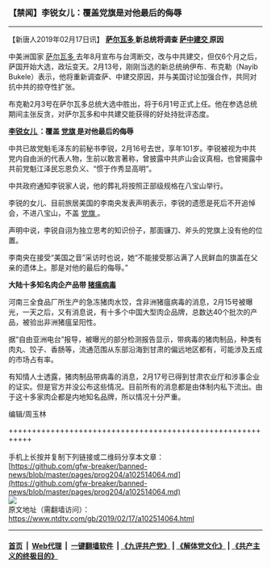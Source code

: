 ### 【禁闻】李锐女儿：覆盖党旗是对他最后的侮辱
------------------------

<div class="post_content">
 <p>
  【新唐人2019年02月17日讯】
  <strong>
   <a href="https://www.ntdtv.com/gb/萨尔瓦多.htm">
    萨尔瓦多
   </a>
   新总统将调查
   <a href="https://www.ntdtv.com/gb/萨中建交.htm">
    萨中建交
   </a>
   原因
  </strong>
 </p>
 <p>
  中美洲国家
  <a href="https://www.ntdtv.com/gb/萨尔瓦多.htm">
   萨尔瓦多
  </a>
  去年8月宣布与台湾断交，改与中共建交，但仅6个月之后，萨国开始大选，政坛变天。2月13号，刚刚当选的新总统纳伊布．布克勒（Nayib Bukele）表示，他将重新调查萨、中建交原因，并与美国讨论加强合作，共同对抗中共的掠夺性扩张。
 </p>
 <p>
  布克勒2月3号在萨尔瓦多总统大选中胜出，将于6月1号正式上任。他在参选总统期间主张反贪，对萨尔瓦多和中共建交能获得的好处持批评态度。
 </p>
 <p>
  <strong>
   <a href="https://www.ntdtv.com/gb/李锐女儿.htm">
    李锐女儿
   </a>
   ：覆盖
   <a href="https://www.ntdtv.com/gb/党旗.htm">
    党旗
   </a>
   是对他最后的侮辱
  </strong>
 </p>
 <p>
  中共已故党魁毛泽东的前秘书李锐，2月16号去世，享年101岁。李锐被视为中共党内自由派的代表人物，生前以敢言著称，曾披露中共庐山会议真相，也曾揭露中共前党魁江泽民忘恩负义、“惯于作秀显高明”。
 </p>
 <p>
  中共政府通知李锐家人说，他的葬礼将按照正部级规格在八宝山举行。
 </p>
 <p>
  李锐的女儿、目前旅居美国的李南央发表声明表示，李锐的遗愿是死后不开追悼会，不进八宝山，不盖
  <a href="https://www.ntdtv.com/gb/党旗.htm">
   党旗
  </a>
  。
 </p>
 <p>
  声明中说，李锐自诩为独立思考的知识份子，那面镰刀、斧头的党旗上没有他的位置。
 </p>
 <p>
  李南央在接受“美国之音”采访时也说，她“不能接受那沾满了人民鲜血的旗盖在父亲的遗体上。那是对他的最后的侮辱。”
 </p>
 <p>
  <strong>
   大陆十多知名肉企产品带
   <a href="https://www.ntdtv.com/gb/猪瘟病毒.htm">
    猪瘟病毒
   </a>
  </strong>
 </p>
 <p>
  河南三全食品厂所生产的急冻猪肉水饺，含非洲猪瘟病毒的消息，2月15号被曝光，一天之后，又有消息说，有十多个中国大型肉企品牌，总数达40个批次的产品，被验出非洲猪瘟呈阳性。
 </p>
 <p>
  据“自由亚洲电台”报导，被曝光的部分检测报告显示，带病毒的猪肉制品，种类有肉丸、饺子、香肠等，流通范围从东部沿海到甘肃的偏远地区都有，可能涉及五成的市场占有率。
 </p>
 <p>
  有知情人士透露，猪肉制品带病毒的消息，2月17号已得到甘肃农业厅和涉事企业的证实。但是官方并没公布这些情况。目前所有的消息都是由体制内私下流出。由于这十多家肉企都是内地知名品牌，所以情况十分严重。
 </p>
 <p>
  编辑/周玉林
 </p>
 <p>
 </p>
 <div class="single_ad">
 </div>
</div>

+++++++++++++++++++++++++++++++++++++++++++++++++++++++++++<br/><br/>
手机上长按并复制下列链接或二维码分享本文章：<br/>
[https://github.com/gfw-breaker/banned-news/blob/master/pages/prog204/a102514064.md](https://github.com/gfw-breaker/banned-news/blob/master/pages/prog204/a102514064.md)<br/>
[<img src='https://github.com/gfw-breaker/banned-news/blob/master/pages/prog204/a102514064.md.png'/>](https://github.com/gfw-breaker/banned-news/blob/master/pages/prog204/a102514064.md)<br/>
原文地址（需翻墙访问）：https://www.ntdtv.com/gb/2019/02/17/a102514064.html


------------------------
#### [首页](https://github.com/gfw-breaker/banned-news/blob/master/README.md) &nbsp;|&nbsp; [Web代理](https://github.com/labour-camp/helloworld) &nbsp;|&nbsp; [一键翻墙软件](https://github.com/gfw-breaker/nogfw/blob/master/README.md) &nbsp;| [《九评共产党》](https://github.com/gfw-breaker/9ping.md/blob/master/README.md#九评之一评共产党是什么) | [《解体党文化》](https://github.com/gfw-breaker/jtdwh.md/blob/master/README.md) | [《共产主义的终极目的》](https://github.com/gfw-breaker/gczydzjmd.md/blob/master/README.md)

